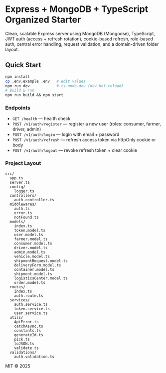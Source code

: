 # Express + MongoDB + TypeScript Organized Starter

Clean, scalable Express server using MongoDB (Mongoose), TypeScript, JWT auth (access + refresh rotation), cookie-based refresh, role-based auth, central error handling, request validation, and a domain-driven folder layout.

## Quick Start

```bash
npm install
cp .env.example .env   # edit values
npm run dev            # ts-node-dev (dev hot reload)
# Build & run
npm run build && npm start
```

### Endpoints

- `GET /health` — health check
- `POST /v1/auth/register` — register a new user (roles: consumer, farmer, driver, admin)
- `POST /v1/auth/login` — login with email + password
- `POST /v1/auth/refresh` — refresh access token via httpOnly cookie or body
- `POST /v1/auth/logout` — revoke refresh token + clear cookie

### Project Layout

```
src/
  app.ts
  server.ts
  config/
    logger.ts
  controllers/
    auth.controller.ts
  middlewares/
    auth.ts
    error.ts
    notFound.ts
  models/
    index.ts
    token.model.ts
    user.model.ts
    farmer.model.ts
    consumer.model.ts
    driver.model.ts
    admin.model.ts
    vehicle.model.ts
    shipmentRequest.model.ts
    deliveryForm.model.ts
    container.model.ts
    shipment.model.ts
    logisticsCenter.model.ts
    order.model.ts
  routes/
    index.ts
    auth.route.ts
  services/
    auth.service.ts
    token.service.ts
    user.service.ts
  utils/
    ApiError.ts
    catchAsync.ts
    constants.ts
    generateId.ts
    pick.ts
    toJSON.ts
    validate.ts
  validations/
    auth.validation.ts
```

MIT © 2025
